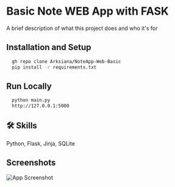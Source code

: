 
# Basic Note WEB App with FASK

A brief description of what this project does and who it's for


## Installation and Setup

```bash
  gh repo clone Arksiana/NoteApp-Web-Basic
  pip install -r requirements.txt
```
    
## Run Locally

```bash
  python main.py
  http://127.0.0.1:5000
```


## 🛠 Skills
Python, Flask, Jinja, SQLite


## Screenshots

![App Screenshot](https://i.postimg.cc/fRkhRT3B/1.jpg)

